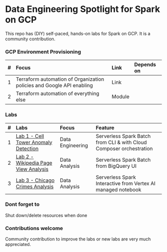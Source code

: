 # Data Engineering Spotlight for Spark on GCP

This repo has (DIY) self-paced, hands-on labs for Spark on GCP. It is a community contribution.

### GCP Environment Provisioning
| # |  Focus | Link | Depends on | 
| -- | :--- | :--- | :--- | 
| 1 | Terraform automation of Organization policies and Google API enabling | Link | 
| 2 | Terraform automation of everything else | Module |  | #1 |


### Labs
| # | Labs | Focus | Feature |
| -- | :--- | :-- | :-- |
| 1 | [Lab 1 - Cell Tower Anomaly Detection](lab-01/README.md) | Data Engineering | Serverless Spark Batch from CLI & with Cloud Composer orchestration|
| 2 | [Lab 2 - Wikipedia Page View Analysis](lab-02/README.md) | Data Analysis | Serverless Spark Batch from BigQuery UI |
| 3 | [Lab 3 - Chicago Crimes Analysis](lab-03/README.md) | Data Analysis | Serverless Spark Interactive from Vertex AI managed notebook|

### Dont forget to 
Shut down/delete resources when done

### Contributions welcome

Community contribution to improve the labs or new labs are very much appreciated.
